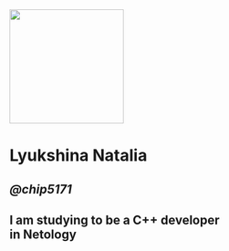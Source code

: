   
<img src="https://avatars.mds.yandex.net/i?id=403846a78ecb5c34a968c480ba6a1d0b-4568431-images-thumbs&n=13" width="200">

# Lyukshina Natalia 
## *@chip5171* 

I am studying to be a C++ developer  
in Netology
- 

